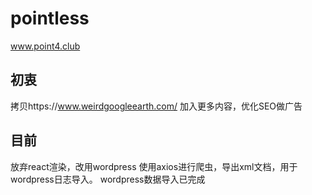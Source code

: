 # pointless
www.point4.club

## 初衷
拷贝https://www.weirdgoogleearth.com/
加入更多内容，优化SEO做广告

## 目前
放弃react渲染，改用wordpress
使用axios进行爬虫，导出xml文档，用于wordpress日志导入。
wordpress数据导入已完成
